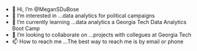 - 👋 Hi, I’m @MeganSDuBose 
- 👀 I’m interested in ...data analytics for political campaigns
- 🌱 I’m currently learning ...data analytics a Georgia Tech Data Analytics Boot Camp
- 💞️ I’m looking to collaborate on ...projects with collegues at Georgia Tech
- 📫 How to reach me ...The best way to reach me is by email or phone

<!---
MeganSDuBose/MeganSDuBose is a ✨ special ✨ repository because its `README.md` (this file) appears on your GitHub profile.
You can click the Preview link to take a look at your changes.
--->
